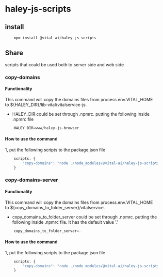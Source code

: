 # haley-js-scripts

## install
```js
    npm install @vital-ai/haley-js-scripts
```

## Share
scripts that could be used both to server side and web side

### copy-domains

#### Functionality
This command will copy the domains files from process.env.VITAL_HOME to ${HALEY_DIR}/lib-vital/vitalservice-js.
- HALEY_DIR could be set through .npmrc. putting the following inside .npmrc file
```js
    HALEY_DIR=www/haley-js-browser
```

#### How to use the command
1, put the following scripts to the package.json file
```js
    scripts: {
        "copy-domains": "node ./node_modules/@vital-ai/haley-js-scripts/share/copy-domains.js",
    }
```

### copy-domains-server

#### Functionality
This command will copy the domains files from process.env.VITAL_HOME to ${copy_domains_to_folder_server}/vitalservice.
- copy_domains_to_folder_server could be set through .npmrc. putting the following inside .npmrc file. It has the default value '.'
```js
    copy_domains_to_folder_server=.
```

#### How to use the command
1, put the following scripts to the package.json file
```js
    scripts: {
        "copy-domains": "node ./node_modules/@vital-ai/haley-js-scripts/share/copy-domains-server.js",
    }
```
